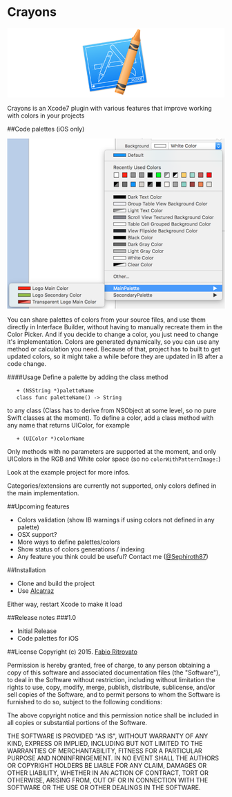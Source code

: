Crayons
============================

![Logo](https://raw.githubusercontent.com/Sephiroth87/Crayons/master/Images/logo.png)

Crayons is an Xcode7 plugin with various features that improve working with colors in your projects

##Code palettes (iOS only)

![CodePalettes](https://raw.githubusercontent.com/Sephiroth87/Crayons/master/Images/CodePalettes.png)

You can share palettes of colors from your source files, and use them directly in Interface Builder, without having to manually recreate them in the Color Picker.
And if you decide to change a color, you just need to change it's implementation.
Colors are generated dynamically, so you can use any method or calculation you need.
Because of that, project has to built to get updated colors, so it might take a while before they are updated in IB after a code change.

####Usage
Define a palette by adding the class method 
 
 ```
 	+ (NSString *)paletteName
	class func paletteName() -> String 
```

to any class (Class has to derive from NSObject at some level, so no pure Swift classes at the moment).
To define a color, add a class method with any name that returns UIColor, for example

 ```
 	+ (UIColor *)colorName
```

Only methods with no parameters are supported at the moment, and only UIColors in the RGB and White color space (so no `colorWithPatternImage:`)

Look at the example project for more infos.

Categories/extensions are currently not supported, only colors defined in the main implementation.

##Upcoming features
* Colors validation (show IB warnings if using colors not defined in any palette)
* OSX support?
* More ways to define palettes/colors
* Show status of colors generations / indexing
* Any feature you think could be useful? Contact me ([@Sephiroth87](https://twitter.com/Sephiroth87))

##Installation
- Clone and build the project
- Use [Alcatraz](https://github.com/supermarin/Alcatraz)

Either way, restart Xcode to make it load

##Release notes
###1.0
- Initial Release
- Code palettes for iOS

##License
Copyright (c) 2015. [Fabio Ritrovato](https://twitter.com/Sephiroth87)

Permission is hereby granted, free of charge, to any person obtaining a copy of this software and associated documentation files (the "Software"), to deal in the Software without restriction, including without limitation the rights to use, copy, modify, merge, publish, distribute, sublicense, and/or sell copies of the Software, and to permit persons to whom the Software is furnished to do so, subject to the following conditions:

The above copyright notice and this permission notice shall be included in all copies or substantial portions of the Software.

THE SOFTWARE IS PROVIDED "AS IS", WITHOUT WARRANTY OF ANY KIND, EXPRESS OR IMPLIED, INCLUDING BUT NOT LIMITED TO THE WARRANTIES OF MERCHANTABILITY, FITNESS FOR A PARTICULAR PURPOSE AND NONINFRINGEMENT. IN NO EVENT SHALL THE AUTHORS OR COPYRIGHT HOLDERS BE LIABLE FOR ANY CLAIM, DAMAGES OR OTHER LIABILITY, WHETHER IN AN ACTION OF CONTRACT, TORT OR OTHERWISE, ARISING FROM, OUT OF OR IN CONNECTION WITH THE SOFTWARE OR THE USE OR OTHER DEALINGS IN THE SOFTWARE.
